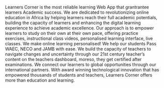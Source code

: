 Learners Corner is the most reliable learning Web App that grantrantee learners Academic success. We
are dedicated to revolutionizing online education in Africa by helping learners reach their full academic
potentials, building the capacity of learners and enhancing the digital learning experience to achieve
academic excellence. Our approach is to empower learners to study on their own at their own pace,
offering practice exercises, instructional class videos, personalised learning interface, live classes. We
make online learning personalised! We help our students Pass WAEC, NECO and JAMB with ease. We
build the capacity of teachers to navigate changes and uncertainty through our 21st century teacher’s
content on the teachers dashboard, moreso, they get certified after examinations. We connect our
learners to global opportunities through our international partners.
With award winning technological innovation that has empowered thousands of students and teachers,
Learners Corner offers more than education and learning.
